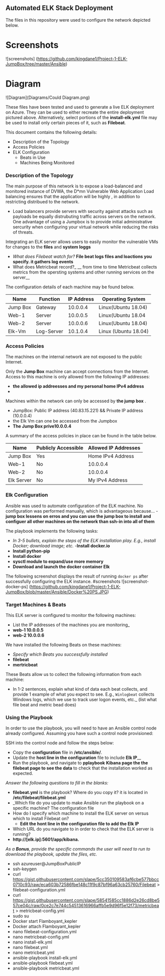 ## Automated ELK Stack Deployment

The files in this repository were used to configure the network depicted below.

# Screenshots 
![screenshots] (https://github.com/kingdane1/Project-1-ELK-JumpBox/tree/master/Ansible)

# Diagram 
![Diagram](Diagrams/Could Diagram.png)


These files have been tested and used to generate a live ELK deployment on Azure. They can be used to either recreate the entire deployment pictured above. Alternatively, select portions of the __install-elk.yml__ file may be used to install only certain pieces of it, such as __Filebeat__.


This document contains the following details:
- Description of the Topology
- Access Policies
- ELK Configuration
  - Beats in Use
  - Machines Being Monitored


### Description of the Topology

The main purpose of this network is to expose a load-balanced and monitored instance of DVWA, the D*mn Vulnerable Web Application
Load balancing ensures that the application will be highly , in addition to restricting distribued to the network.
- Load balancers provide servers with security against attacks such as payloads be equally distrubuting traffic across servers on the network. One advantage of using a Jumpbox is to provide initial administrative sercurity when configuring your virtual network while reducing the risks of threats.

Integrating an ELK server allows users to easily monitor the vulnerable VMs for changes to the __files__ and __system loggs__
- _What does Filebeat watch for?_
__File beat logs files and loactions you specify. it gathers log events__
-  What does Metricbeat record?_
__ from time to time Metricbeat collects metrics from the opersting systems and other running services on the server__

The configuration details of each machine may be found below.

| Name     | Function | IP Address | Operating System |
|----------|----------|------------|------------------|
| Jump Box | Gateway  | 10.0.0.4   | Linux(Ubuntu 18.04)  |
| Web-1    | Server   | 10.0.0.5   | Linux(Ubuntu 18.04   |
| Web-2    | Server   | 10.0.0.6   | Linux(Ubuntu 18.04)  |
| Elk-Vm   |Log-Server| 10.1.0.4   | Linux (Ubuntu 18.04) |     

### Access Policies

The machines on the internal network are not exposed to the public Internet. 

Only the __Jump Box__ machine can accept connections from the Internet. Access to this machine is only allowed from the following IP addresses:
- __the allowed ip addreesses and my personal home IPv4 address__
- 

Machines within the network can only be accessed by __the jump box__ .
- JumpBox: Public IP address (40.83.15.221) && Private IP address (10.0.0.4) 
- the Elk Vm can one be accessed from the Jumpbox
-  __The Jump Box  prive10.0.0.4__

A summary of the access policies in place can be found in the table below.

| Name     | Publicly Accessible | Allowed IP Addresses |
|----------|---------------------|----------------------|
| Jump Box | Yes                 | Home IPv4 Address    |
| Web-1    | No                  | 10.0.0.4             |
| Web-2    | No                  | 10.0.0.4             |
|Elk Server| No                  | My IPv4 Address      |

### Elk Configuration

Ansible was used to automate configuration of the ELK machine. No configuration was performed manually, which is advantageous because...
-__jump box lessens on erros and you can use the jump box to install and configuer all other machines on the network than ssh-in into all of them__

The playbook implements the following tasks:
- _In 3-5 bullets, explain the steps of the ELK installation play. E.g., install Docker; download image; etc._
-__Install docker.io__
- __Install python-pip__
- __Install docker__
- __sysctl module to expand/use more memory__
- __Download and launch the docker container Elk__ 

The following screenshot displays the result of running `docker ps` after successfully configuring the ELK instance.
#screenshots
![screenshot-docker-ps] (https://github.com/kingdane1/Project-1-ELK-JumpBox/blob/master/Ansible/Docker%20PS.JPG)

### Target Machines & Beats
This ELK server is configured to monitor the following machines:
- List the IP addresses of the machines you are monitoring_
- __web-1 10.0.0.5__
- __web-2  10.0.0.6__

We have installed the following Beats on these machines:
- _Specify which Beats you successfully installed_
- __filebeat__
- __mertricbeat__

These Beats allow us to collect the following information from each machine:
- In 1-2 sentences, explain what kind of data each beat collects, and provide 1 example of what you expect to see. E.g., `Winlogbeat` collects Windows logs, which we use to track user logon events, etc._ (list what file beat and metric bead does)

### Using the Playbook
In order to use the playbook, you will need to have an Ansible control node already configured. Assuming you have such a control node provisioned: 

SSH into the control node and follow the steps below:
- Copy the __configuration__ file in __/etc/ansible/__.
- Update the __host line in the configuration__ file to include __Elk IP____
- Run the playbook, and navigate to __pplaybook__ __Kibana page the the filebeat page to see the data__ to check that the installation worked as expected.

_Answer the following questions to fill in the blanks:_
- __filebeat.yml__ is the playbook? Where do you copy it? it is located in  __/etc/filebeat/filebeat.yml__
- _Which file do you update to make Ansible run the playbook on a specific machine? The configuration file
- How do I specify which machine to install the ELK server on versus which to install Filebeat on?
    - __Edit the hont line in the configuration file to add the Elk IP__
- Which URL do you navigate to in order to check that the ELK server is running?
- __http://[elk.ip]:5601/app/kibana.__

_As a **Bonus**, provide the specific commands the user will need to run to download the playbook, update the files, etc._
- ssh azureuser@JumpBoxPublicIP
 - ssh-keygen
 - curl https://gist.githubusercontent.com/slape/5cc350109583af6cbe577bbcc0710c93/raw/eca603b72586fbe148c11f9c87bf96a63cb25760/Filebeat > filebeat-configuration.yml
 - curl https://gist.githubusercontent.com/slape/58541585cc1886d2e26cd8be557ce04c/raw/0ce2c7e744c54513616966affb5e9d96f5e12f73/metricbeat > metricbeat-config.yml
 - sudo su
 - Docker start Flamboyant_kepler
 - Docker attach Flamboyant_kepler
 - nano filebeat-configuration.yml
 - nano metricbeat-config.yml
 - nano install-elk.yml
 - nano filebeat.yml
 - nano metricbeat.yml
 - ansible-playbook install-elk.yml
 - ansible-playbook filebeat.yml
 - ansible-playbook metricbeat.yml
